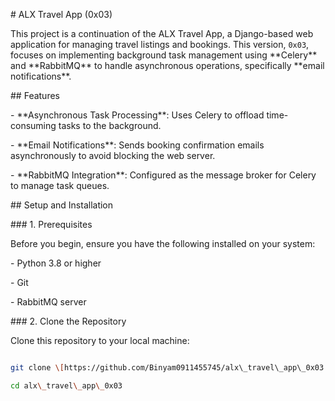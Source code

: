 \# ALX Travel App (0x03)



This project is a continuation of the ALX Travel App, a Django-based web application for managing travel listings and bookings. This version, `0x03`, focuses on implementing background task management using \*\*Celery\*\* and \*\*RabbitMQ\*\* to handle asynchronous operations, specifically \*\*email notifications\*\*.



\## Features



\- \*\*Asynchronous Task Processing\*\*: Uses Celery to offload time-consuming tasks to the background.

\- \*\*Email Notifications\*\*: Sends booking confirmation emails asynchronously to avoid blocking the web server.

\- \*\*RabbitMQ Integration\*\*: Configured as the message broker for Celery to manage task queues.



\## Setup and Installation



\### 1. Prerequisites



Before you begin, ensure you have the following installed on your system:



\- Python 3.8 or higher

\- Git

\- RabbitMQ server



\### 2. Clone the Repository



Clone this repository to your local machine:



```bash

git clone \[https://github.com/Binyam0911455745/alx\_travel\_app\_0x03.git](https://github.com/Binyam0911455745/alx\_travel\_app\_0x03.git)

cd alx\_travel\_app\_0x03

